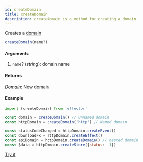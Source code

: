 ```yaml
---
id: createDomain
title: createDomain
description: createDomain is a method for creating a domain
---
```


Creates a [domain](./Domain.md)

```typescript
createDomain(name?)
```

#### Arguments

1. `name`? (_string_): domain name

#### Returns

[_Domain_](./Domain.md): New domain

#### Example

```js
import {createDomain} from 'effector'

const domain = createDomain() // Unnamed domain
const httpDomain = createDomain('http') // Named domain

const statusCodeChanged = httpDomain.createEvent()
const downloadFx = httpDomain.createEffect()
const apiDomain = httpDomain.createDomain() // nested domain
const $data = httpDomain.createStore({status: -1})
```

[Try it](https://share.effector.dev/GMpjINHa)

